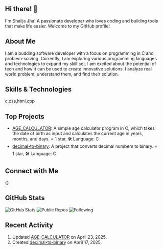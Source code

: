 ## Hi there! 👋

I'm Shailja Jha! A passionate developer who loves coding and building tools that make life easier. Welcome to my GitHub profile!

## About Me

I am a budding software developer with a focus on programming in C and problem-solving. Currently, I am exploring various programming languages and technologies to expand my skill set. I am excited about the potential of tech and how it can be used to create innovative solutions. I analyze real world problem, understand them, and find their solution.

## Skills & Technologies

c,css,html,cpp

## Top Projects

- [AGE_CALCULATOR](https://github.com/shailja2007/AGE_CALCULATOR): A simple age calculator program in C, which takes the date of birth as input and calculates the current age in years, months, and days. ⭐️ 1 star, 🛠️ Language: C
- [decimal-to-binary](https://github.com/shailja2007/decimal-to-binary): A project that converts decimal numbers to binary. ⭐️ 1 star, 🛠️ Language: C

## Connect with Me

{}

## GitHub Stats

![GitHub Stats](https://img.shields.io/github/followers/shailja2007?label=Followers&style=social) ![Public Repos](https://img.shields.io/badge/Public%20Repos-2-brightgreen) ![Following](https://img.shields.io/badge/Following-1-blue)

## Recent Activity

1. Updated [AGE_CALCULATOR](https://github.com/shailja2007/AGE_CALCULATOR) on April 23, 2025.
2. Created [decimal-to-binary](https://github.com/shailja2007/decimal-to-binary) on April 17, 2025.